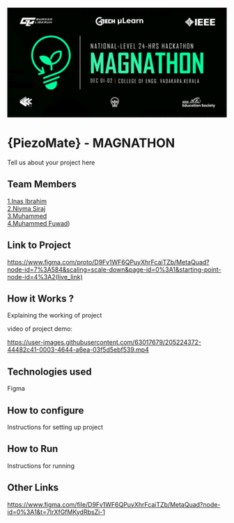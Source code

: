 ![image](./assets/banner.png)


# {PiezoMate} - MAGNATHON
Tell us about your project here

## Team Members
[1.Inas Ibrahim](enter_github_profile_url)   
[2.Niyma Siraj](enter_github_profile_url)   
[3.Muhammed](enter_github_profile_url)   
[4.Muhammed Fuwad](https://github.com/FuwadMuhammed))   

## Link to Project
https://www.figma.com/proto/D9Fv1WF6QPuyXhrFcaiTZb/MetaQuad?node-id=7%3A584&scaling=scale-down&page-id=0%3A1&starting-point-node-id=4%3A2(live_link)

## How it Works ?
Explaining the working of project  

video of project demo: 

https://user-images.githubusercontent.com/63017679/205224372-44482c41-0003-4644-a6ea-03f5d5ebf539.mp4



## Technologies used
Figma

## How to configure
Instructions for setting up project

## How to Run
Instructions for running

## Other Links
https://www.figma.com/file/D9Fv1WF6QPuyXhrFcaiTZb/MetaQuad?node-id=0%3A1&t=7IrXfGfMKydRbsZi-1
